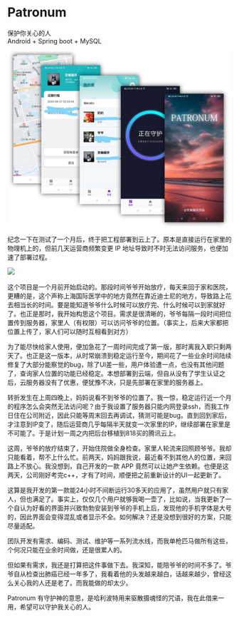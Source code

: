 # Patronum
保护你关心的人  
Android + Spring boot + MySQL   


<img src="./doc/main.jpg" width="500">


纪念一下在测试了一个月后，终于把工程部署到云上了。原本是直接运行在家里的物理机上的，但前几天运营商频繁变更 IP 地址导致时不时无法访问服务，也便加速了部署过程。

<img src="https://gitee.com/yao_yuwei/patronum/raw/master/doc/main.jpg" width="500">

这个项目是一个月前开始启动的。那段时间爷爷开始放疗，每天来回于家和医院，更糟的是，这个声称上海国际医学中的地方竟然在靠近迪士尼的地方，导致路上花去相当长的时间。要是能知道爷爷什么时候可以放疗完、什么时候可以到家就好了。也正是那时，我开始构思这个项目。需求是很清晰的，爷爷每隔一段时间把位置传到服务器，家里人（有权限）可以访问爷爷的位置。（事实上，后来大家都把位置上传了，家人们可以随时互相看到对方）

为了能尽快给家人使用，便加急花了一周时间完成了第一版，那时离我入职只剩两天了。也正是这一版本，从时常崩溃到稳定运行至今，期间花了一些业余时间陆续修复了大部分能察觉的bug，除了UI差一些，用户体验遭一点，也没有其他问题了，查询家人位置的功能已经稳定。本想部署到云端，但自从没有了学生认证之后，云服务器没有了优惠，便犹豫不决，只是先部署在家里的服务器上。

转折发生在上周四晚上，妈妈说看不到爷爷的位置了。我一惊，稳定运行近一个月的程序怎么会突然无法访问呢？由于我设置了服务器只能内网登录ssh，而我工作日住在公司附近，因此只能等周末回去再调试，猜测可能是bug。直到回到家后，才注意到IP变了，随后运营商几乎每隔半天就变一次家里的IP，继续部署在家里是不可能了。于是计划一周之内把后台移植到818买的腾讯云上。


这周，爷爷的放疗结束了，开始住院做全身检查。家里人轮流来回照顾爷爷。我却只能看着，帮不上什么忙。前两天，妈妈跟我说，最近看不到其他人的位置，来回路上不放心。我没想到，自己开发的一款 APP 竟然可以让她产生依赖。也便是这两天，公司刚好考完c++，才有了时间，顺便把之前重新设计的UI一起更新了。

这算是我开发的第一款能24小时不间断运行30多天的应用了，虽然用户就只有家人，但也满足了。事实上，仅仅几个用户就够我喝一壶了，比如说，当我更新了一个自认为好看的界面并兴致勃勃安装到爷爷的手机上后，发现他的手机字体是大号的，因此界面会变得混乱或者显示不全。如何解决？还是没想到很好的方案，只能尽量适配。

团队开发有需求、编码、测试、维护等一系列流水线，而我单枪匹马做所有这些，个何况只能在业余时间做，还是很累人的。

但如果有需求，我还是打算把这件事做下去。我深知，能陪爷爷的时间不多了。爷爷自从检查出肺癌已经一年多了，我看着他的头发越来越白，话越来越少，曾经这么关心我的人还是老了。而我能做的却太少。

Patronum 有守护神的意思，是哈利波特用来驱散摄魂怪的咒语，我在此借来一用，希望可以守护我关心的人。



